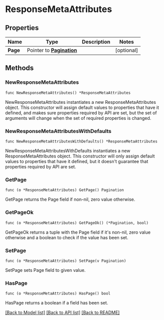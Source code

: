 # ResponseMetaAttributes

## Properties

| Name     | Type                                       | Description | Notes      |
| -------- | ------------------------------------------ | ----------- | ---------- |
| **Page** | Pointer to [**Pagination**](Pagination.md) |             | [optional] |

## Methods

### NewResponseMetaAttributes

`func NewResponseMetaAttributes() *ResponseMetaAttributes`

NewResponseMetaAttributes instantiates a new ResponseMetaAttributes object.
This constructor will assign default values to properties that have it defined,
and makes sure properties required by API are set, but the set of arguments
will change when the set of required properties is changed.

### NewResponseMetaAttributesWithDefaults

`func NewResponseMetaAttributesWithDefaults() *ResponseMetaAttributes`

NewResponseMetaAttributesWithDefaults instantiates a new ResponseMetaAttributes object.
This constructor will only assign default values to properties that have it defined,
but it doesn't guarantee that properties required by API are set.

### GetPage

`func (o *ResponseMetaAttributes) GetPage() Pagination`

GetPage returns the Page field if non-nil, zero value otherwise.

### GetPageOk

`func (o *ResponseMetaAttributes) GetPageOk() (*Pagination, bool)`

GetPageOk returns a tuple with the Page field if it's non-nil, zero value otherwise
and a boolean to check if the value has been set.

### SetPage

`func (o *ResponseMetaAttributes) SetPage(v Pagination)`

SetPage sets Page field to given value.

### HasPage

`func (o *ResponseMetaAttributes) HasPage() bool`

HasPage returns a boolean if a field has been set.

[[Back to Model list]](../README.md#documentation-for-models) [[Back to API list]](../README.md#documentation-for-api-endpoints) [[Back to README]](../README.md)
